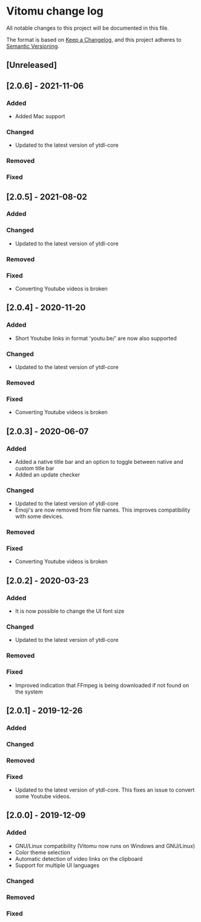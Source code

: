 # Vitomu change log

All notable changes to this project will be documented in this file.

The format is based on [Keep a Changelog](https://keepachangelog.com/en/1.0.0/),
and this project adheres to [Semantic Versioning](https://semver.org/spec/v2.0.0.html).

## [Unreleased]

## [2.0.6] - 2021-11-06

### Added

- Added Mac support

### Changed

- Updated to the latest version of ytdl-core

### Removed

### Fixed

## [2.0.5] - 2021-08-02

### Added

### Changed

- Updated to the latest version of ytdl-core

### Removed

### Fixed

- Converting Youtube videos is broken

## [2.0.4] - 2020-11-20

### Added

- Short Youtube links in format 'youtu.be/' are now also supported

### Changed

- Updated to the latest version of ytdl-core

### Removed

### Fixed

- Converting Youtube videos is broken

## [2.0.3] - 2020-06-07

### Added

- Added a native title bar and an option to toggle between native and custom title bar
- Added an update checker

### Changed

- Updated to the latest version of ytdl-core
- Emoji's are now removed from file names. This improves compatibility with some devices.

### Removed

### Fixed

- Converting Youtube videos is broken

## [2.0.2] - 2020-03-23

### Added

- It is now possible to change the UI font size

### Changed

- Updated to the latest version of ytdl-core

### Removed

### Fixed

- Improved indication that FFmpeg is being downloaded if not found on the system

## [2.0.1] - 2019-12-26

### Added

### Changed

### Removed

### Fixed

- Updated to the latest version of ytdl-core. This fixes an issue to convert some Youtube videos.

## [2.0.0] - 2019-12-09

### Added

- GNU/Linux compatibility (Vitomu now runs on Windows and GNU/Linux)
- Color theme selection
- Automatic detection of video links on the clipboard
- Support for multiple UI languages

### Changed

### Removed

### Fixed
